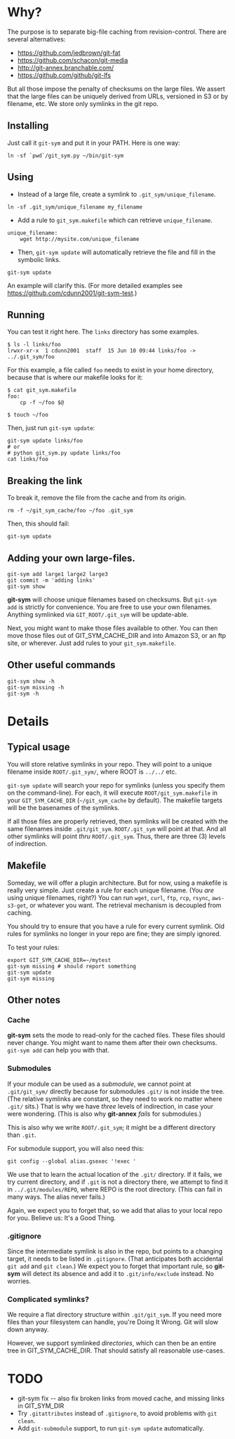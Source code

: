 # Why?
The purpose is to separate big-file caching from revision-control. There are several alternatives:

  * https://github.com/jedbrown/git-fat
  * https://github.com/schacon/git-media
  * http://git-annex.branchable.com/
  * https://github.com/github/git-lfs

But all those impose the penalty of checksums on the large files. We assert that the large files can be uniquely derived from URLs, versioned in S3 or by filename, etc. We store only symlinks in the git repo.

## Installing
Just call it `git-sym` and put it in your PATH. Here is one way:
```
ln -sf `pwd`/git_sym.py ~/bin/git-sym
```

## Using
* Instead of a large file, create a symlink to `.git_sym/unique_filename`.
```
ln -sf .git_sym/unique_filename my_filename
```
* Add a rule to `git_sym.makefile` which can retrieve `unique_filename`.
```
unique_filename:
	wget http://mysite.com/unique_filename
```
* Then, `git-sym update` will automatically retrieve the file and fill in the symbolic links.
```
git-sym update
```

An example will clarify this. (For more detailed examples see
<https://github.com/cdunn2001/git-sym-test>.)

## Running
You can test it right here. The `links` directory has some examples.
```
$ ls -l links/foo
lrwxr-xr-x  1 cdunn2001  staff  15 Jun 10 09:44 links/foo -> ../.git_sym/foo
```
For this example, a file called `foo` needs to exist in your home directory,
because that is where our makefile looks for it:
```
$ cat git_sym.makefile
foo:
	cp -f ~/foo $@

$ touch ~/foo
```
Then, just run `git-sym update`:
```
git-sym update links/foo
# or
# python git_sym.py update links/foo
cat links/foo
```
## Breaking the link
To break it, remove the file from the cache and from its
origin.
```
rm -f ~/git_sym_cache/foo ~/foo .git_sym
```
Then, this should fail:
```
git-sym update
```

## Adding your own large-files.
```
git-sym add large1 large2 large3
git commit -m 'adding links'
git-sym show
```
**git-sym** will choose unique filenames based on checksums. But `git-sym add` is strictly for convenience.
You are free to use your own filenames. Anything symlinked via `GIT_ROOT/.git_sym` will be update-able.

Next, you might want to make those files available to other.
You can then move those files out of GIT_SYM_CACHE_DIR and into Amazon S3, or an ftp site, or wherever.
Just add rules to your `git_sym.makefile`.

## Other useful commands
```
git-sym show -h
git-sym missing -h
git-sym -h
```

# Details
## Typical usage
You will store relative symlinks in your repo. They will point to a unique filename inside `ROOT/.git_sym/`, where ROOT is `../../` etc.

`git-sym update` will search your repo for symlinks (unless you specify them on the command-line). For each, it will execute `ROOT/git_sym.makefile` in your `GIT_SYM_CACHE_DIR` (`~/git_sym_cache` by default). The makefile targets will be the basenames of the symlinks.

If all those files are properly retrieved, then symlinks will be created with the same filenames inside `.git/git_sym`. `ROOT/.git_sym` will point at that. And all other symlinks will point *thru* `ROOT/.git_sym`. Thus, there are three (3) levels of indirection.

## Makefile
Someday, we will offer a plugin architecture. But for now, using a makefile is really very simple. Just create a rule for each unique filename. (You *are* using unique filenames, right?) You can run `wget`, `curl`, `ftp`, `rcp`, `rsync`, `aws-s3-get`, or whatever you want. The retrieval mechanism is decoupled from caching.

You should try to ensure that you have a rule for every current symlink. Old rules for symlinks no longer in your repo are fine; they are simply ignored.

To test your rules:
```
export GIT_SYM_CACHE_DIR=~/mytest
git-sym missing # should report something
git-sym update
git-sym missing
```

## Other notes
### Cache
**git-sym** sets the mode to read-only for the cached files. These files should never change. You might want to name them after their own checksums. `git-sym add` can help you with that.
### Submodules
If your module can be used as a *submodule*, we cannot point at `.git/git_sym/` directly because for submodules `.git/` is not inside the tree. (The relative symlinks are constant, so they need to work no matter where `.git/` sits.) That is why we have *three* levels of indirection, in case your were wondering. (This is also why **git-annex** *fails* for submodules.)

This is also why we write `ROOT/.git_sym`; it might be a different directory than `.git`.

For submodule support, you will also need this:
```
git config --global alias.gsexec '!exec '
```
We use that to learn the actual location of the `.git/` directory. If it fails, we try current directory, and if `.git` is not a directory there, we attempt to find it in `../.git/modules/REPO`, where REPO is the root directory. (This can fail in many ways. The alias never fails.)

Again, we expect you to forget that, so we add that alias to your local repo for you. Believe us: It's a Good Thing.

### .gitignore
Since the intermediate symlink is also in the repo, but points to a changing target, it needs to be listed in `.gitignore`. (That anticipates both accidental `git add` and `git clean`.) We expect you to forget that important rule, so **git-sym** will detect its absence and add it to `.git/info/exclude` instead. No worries.

### Complicated symlinks?
We require a flat directory structure within `.git/git_sym`. If you need more files than your filesystem
can handle, you're Doing It Wrong. Git will slow down anyway.

However, we support symlinked *directories*, which can then be an entire tree in GIT_SYM_CACHE_DIR. That should
satisfy all reasonable use-cases.

# TODO
* git-sym fix -- also fix broken links from moved cache, and missing links in GIT_SYM_DIR
* Try `.gitattributes` instead of `.gitignore`, to avoid problems with `git clean`.
* Add `git-submodule` support, to run `git-sym update` automatically.
